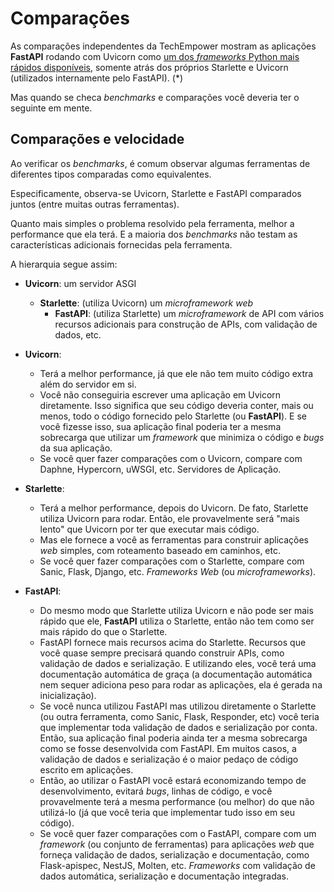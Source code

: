 # Comparações

As comparações independentes da TechEmpower mostram as aplicações **FastAPI** rodando com Uvicorn como <a href="https://www.techempower.com/benchmarks/#section=test&runid=7464e520-0dc2-473d-bd34-dbdfd7e85911&hw=ph&test=query&l=zijzen-7" class="external-link" target="_blank">um dos _frameworks_ Python mais rápidos disponíveis</a>, somente atrás dos próprios Starlette e Uvicorn (utilizados internamente pelo FastAPI). (*)

Mas quando se checa _benchmarks_ e comparações você deveria ter o seguinte em mente.

## Comparações e velocidade

Ao verificar os _benchmarks_, é comum observar algumas ferramentas de diferentes tipos comparadas como equivalentes.

Especificamente, observa-se Uvicorn, Starlette e FastAPI comparados juntos (entre muitas outras ferramentas).

Quanto mais simples o problema resolvido pela ferramenta, melhor a performance que ela terá. E a maioria dos _benchmarks_ não testam as características adicionais fornecidas pela ferramenta.

A hierarquia segue assim:

* **Uvicorn**: um servidor ASGI
    * **Starlette**: (utiliza Uvicorn) um _microframework web_
        * **FastAPI**: (utiliza Starlette) um _microframework_ de API com vários recursos adicionais para construção de APIs, com validação de dados, etc.

* **Uvicorn**:
    * Terá a melhor performance, já que ele não tem muito código extra além do servidor em si.
    * Você não conseguiria escrever uma aplicação em Uvicorn diretamente. Isso significa que seu código deveria conter, mais ou menos, todo o código fornecido pelo Starlette (ou **FastAPI**). E se você fizesse isso, sua aplicação final poderia ter a mesma sobrecarga que utilizar um _framework_ que minimiza o código e _bugs_ da sua aplicação.
    * Se você quer fazer comparações com o Uvicorn, compare com Daphne, Hypercorn, uWSGI, etc. Servidores de Aplicação.
* **Starlette**:
    * Terá a melhor performance, depois do Uvicorn. De fato, Starlette utiliza Uvicorn para rodar. Então, ele provavelmente será "mais lento" que Uvicorn por ter que executar mais código.
    * Mas ele fornece a você as ferramentas para construir aplicações _web_ simples, com roteamento baseado em caminhos, etc.
    * Se você quer fazer comparações com o Starlette, compare com Sanic, Flask, Django, etc. _Frameworks Web_ (ou _microframeworks_).
* **FastAPI**:
    * Do mesmo modo que Starlette utiliza Uvicorn e não pode ser mais rápido que ele, **FastAPI** utiliza o Starlette, então não tem como ser mais rápido do que o Starlette.
    * FastAPI fornece mais recursos acima do Starlette. Recursos que você quase sempre precisará quando construir APIs, como validação de dados e serialização. E utilizando eles, você terá uma documentação automática de graça (a documentação automática nem sequer adiciona peso para rodar as aplicações, ela é gerada na inicialização).
    * Se você nunca utilizou FastAPI mas utilizou diretamente o Starlette (ou outra ferramenta, como Sanic, Flask, Responder, etc) você teria que implementar toda validação de dados e serialização por conta. Então, sua aplicação final poderia ainda ter a mesma sobrecarga como se fosse desenvolvida com FastAPI. Em muitos casos, a validação de dados e serialização é o maior pedaço de código escrito em aplicações.
    * Então, ao utilizar o FastAPI você estará economizando tempo de desenvolvimento, evitará _bugs_, linhas de código, e você provavelmente terá a mesma performance (ou melhor) do que não utilizá-lo (já que você teria que implementar tudo isso em seu código).
    * Se você quer fazer comparações com o FastAPI, compare com um _framework_  (ou conjunto de ferramentas) para aplicações _web_ que forneça validação de dados, serialização e documentação, como Flask-apispec, NestJS, Molten, etc. _Frameworks_ com validação de dados automática, serialização e documentação integradas.
